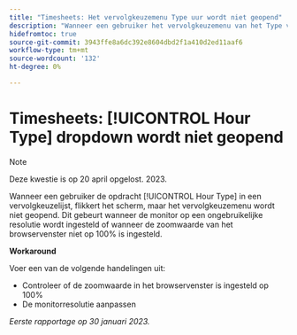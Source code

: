 ```yaml
---
title: "Timesheets: Het vervolgkeuzemenu Type uur wordt niet geopend"
description: "Wanneer een gebruiker het vervolgkeuzemenu van het Type van Uur op een timesheet probeert te openen, flikkert het scherm maar dropdown opent niet. Dit gebeurt wanneer de monitor op een ongebruikelijke resolutie wordt ingesteld of wanneer de zoomwaarde van het browservenster niet op 100% is ingesteld."
hidefromtoc: true
source-git-commit: 3943ffe8a6dc392e8604dbd2f1a410d2ed11aaf6
workflow-type: tm+mt
source-wordcount: '132'
ht-degree: 0%

---
```



# Timesheets: [!UICONTROL Hour Type] dropdown wordt niet geopend

>[!NOTE]
>
>Deze kwestie is op 20 april opgelost. 2023.

Wanneer een gebruiker de opdracht [!UICONTROL Hour Type] in een vervolgkeuzelijst, flikkert het scherm, maar het vervolgkeuzemenu wordt niet geopend. Dit gebeurt wanneer de monitor op een ongebruikelijke resolutie wordt ingesteld of wanneer de zoomwaarde van het browservenster niet op 100% is ingesteld.

**Workaround**

Voer een van de volgende handelingen uit:

* Controleer of de zoomwaarde in het browservenster is ingesteld op 100%
* De monitorresolutie aanpassen

_Eerste rapportage op 30 januari 2023._

